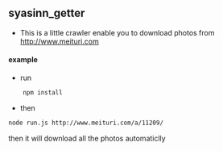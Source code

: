 ## syasinn_getter
* This is a little crawler enable you to download photos from http://www.meituri.com

#### example
* run 
```bash
    npm install
```
* then
```bash
node run.js http://www.meituri.com/a/11209/
```
then it will download all the photos automaticlly 
